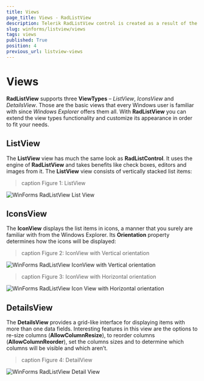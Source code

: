```yaml
---
title: Views
page_title: Views - RadListView
description: Telerik RadListView control is created as a result of the concord of the powerful data layer used by RadGridView and RadListControl, together with the outstanding Telerik Presentation Framework.
slug: winforms/listview/views
tags: views
published: True
position: 4
previous_url: listview-views
---
```


# Views
 
**RadListView** supports three __ViewTypes__ – *ListView*, *IconsView* and *DetailsView*. Those are the basic views that every Windows user is familiar with since *Windows Explorer* offers them all. With **RadListView** you can extend the view types functionality and customize its appearance in order to fit your needs.
     
## ListView

The __ListView__ view has much the same look as **RadListControl**. It uses the engine of **RadListView** and takes benefits like check boxes, editors and images from it. The __ListView__ view consists of vertically stacked list items:

>caption Figure 1: ListView

![WinForms RadListView List View](images/listview-views001.png)

## IconsView

The __IconView__ displays the list items in icons, a manner that you surely are familiar with from the Windows Explorer. Its __Orientation__ property determines how the icons will be displayed:
        
>caption Figure 2: IconView with Vertical orientation 

![WinForms RadListView IconView with Vertical orientation](images/listview-views002.png)

>caption Figure 3: IconView with Horizontal orientation 

![WinForms RadListView Icon View with Horizontal orientation](images/listview-views004.png)


## DetailsView

The __DetailsView__ provides a grid-like interface for displaying items with more than one data fields. Interesting features in this view are the options to re-size columns (__AllowColumnResize__), to reorder columns  (__AllowColumnReorder__), set the columns sizes and to determine which columns will be visible and which aren’t.

>caption Figure 4: DetailView

![WinForms RadListView Detail View](images/listview-views003.png)
